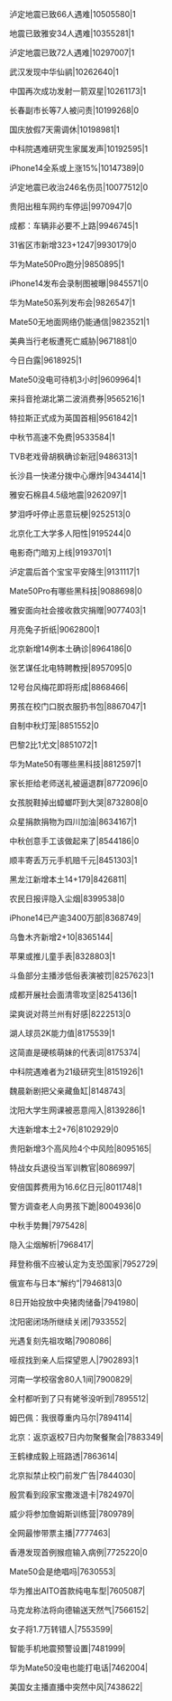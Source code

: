 泸定地震已致66人遇难|10505580|1

地震已致雅安34人遇难|10355281|1

泸定地震已致72人遇难|10297007|1

武汉发现中华仙鹟|10262640|1

中国再次成功发射一箭双星|10261173|1

长春副市长等7人被问责|10199268|0

国庆放假7天需调休|10198981|1

中科院遇难研究生家属发声|10192595|1

iPhone14全系或上涨15%|10147389|0

泸定地震已收治246名伤员|10077512|0

贵阳出租车网约车停运|9970947|0

成都：车辆非必要不上路|9946745|1

31省区市新增323+1247|9930179|0

华为Mate50Pro跑分|9850895|1

iPhone14发布会录制图被曝|9845571|0

华为Mate50系列发布会|9826547|1

Mate50无地面网络仍能通信|9823521|1

美典当行老板遭死亡威胁|9671881|0

今日白露|9618925|1

Mate50没电可待机3小时|9609964|1

来抖音抢湖北第二波消费券|9565216|1

特拉斯正式成为英国首相|9561842|1

中秋节高速不免费|9533584|1

TVB老戏骨胡枫确诊新冠|9486313|1

长沙县一快递分拨中心爆炸|9434414|1

雅安石棉县4.5级地震|9262097|1

梦泪呼吁停止恶意玩梗|9252513|0

北京化工大学多人阳性|9195244|0

电影奇门暗刃上线|9193701|1

泸定震后首个宝宝平安降生|9131117|1

Mate50Pro有哪些黑科技|9088698|0

雅安面向社会接收救灾捐赠|9077403|1

月亮兔子折纸|9062800|1

北京新增14例本土确诊|8964186|0

张艺谋任北电特聘教授|8957095|0

12号台风梅花即将形成|8868466|

男孩在校门口脱衣服扔书包|8867047|1

自制中秋灯笼|8851552|0

巴黎2比1尤文|8851072|1

华为Mate50有哪些黑科技|8812597|1

家长拒给老师送礼被逼退群|8772096|0

女孩脱鞋掉出蟑螂吓到大哭|8732808|0

众星捐款捐物为四川加油|8634167|1

中秋创意手工该做起来了|8544186|0

顺丰寄丢万元手机赔千元|8451303|1

黑龙江新增本土14+179|8426811|

农民日报评隐入尘烟|8399538|0

iPhone14已产逾3400万部|8368749|

乌鲁木齐新增2+10|8365144|

苹果或推儿童手表|8328803|1

斗鱼部分主播涉低俗表演被罚|8257623|1

成都开展社会面清零攻坚|8254136|1

梁爽说对蒋兰州有好感|8222513|0

湖人球员2K能力值|8175539|1

这简直是硬核萌妹的代表词|8175374|

中科院遇难者为21级研究生|8151926|1

魏晨新剧把父亲藏鱼缸|8148743|

沈阳大学生网课被恶意闯入|8139286|1

大连新增本土2+76|8102929|0

贵阳新增3个高风险4个中风险|8095165|

特战女兵退役当军训教官|8086997|

安倍国葬费用为16.6亿日元|8011748|1

警方调查老人向男孩下跪|8004936|0

中秋手势舞|7975428|

隐入尘烟解析|7968417|

拜登称俄不应被认定为支恐国家|7952729|

俄宣布与日本“解约”|7946813|0

8日开始投放中央猪肉储备|7941980|

沈阳密闭场所继续关闭|7933552|

光遇复刻先祖攻略|7908086|

哑叔找到亲人后探望恩人|7902893|1

河南一学校宿舍80人1间|7900829|

全村都听到了只有姥爷没听到|7895512|

姆巴佩：我很尊重内马尔|7894114|

北京：返京返校7日内勿聚餐聚会|7883349|

王鹤棣成毅上班路透|7863614|

北京拟禁止校门前发广告|7844030|

殷赏看到段家宝撒泼退卡|7824970|

威少将参加詹姆斯训练营|7809789|

全网最惨带票主播|7777463|

香港发现首例猴痘输入病例|7725220|0

Mate50会是绝唱吗|7630553|

华为推出AITO首款纯电车型|7605087|

马克龙称法将向德输送天然气|7566152|

女子将1.7万转错人|7553599|

智能手机地震预警设置|7481999|

华为Mate50没电也能打电话|7462004|

美国女主播直播中突然中风|7438622|

